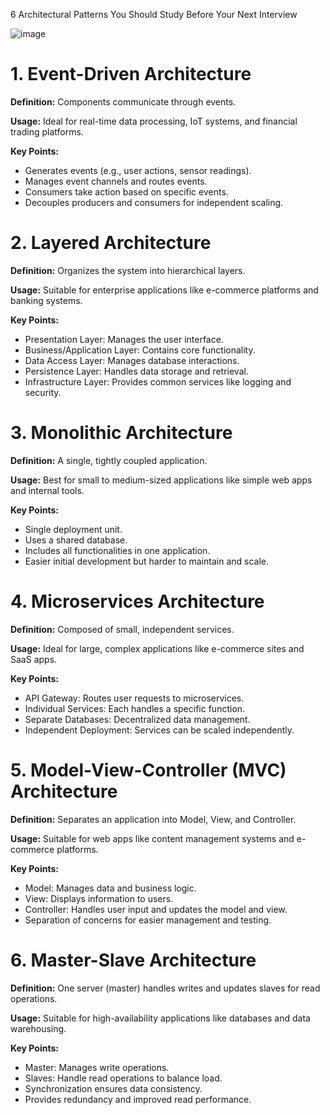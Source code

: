 6 Architectural Patterns You Should Study Before Your Next Interview

![image](https://github.com/user-attachments/assets/75d1f07d-6c69-40f3-9d93-765fffe1a756)


# 1. Event-Driven Architecture

**Definition:** Components communicate through events.

**Usage:** Ideal for real-time data processing, IoT systems, and financial trading platforms.

**Key Points:**
- Generates events (e.g., user actions, sensor readings).
- Manages event channels and routes events.
- Consumers take action based on specific events.
- Decouples producers and consumers for independent scaling.

# 2. Layered Architecture

**Definition:** Organizes the system into hierarchical layers.

**Usage:** Suitable for enterprise applications like e-commerce platforms and banking systems.

**Key Points:**
- Presentation Layer: Manages the user interface.
- Business/Application Layer: Contains core functionality.
- Data Access Layer: Manages database interactions.
- Persistence Layer: Handles data storage and retrieval.
- Infrastructure Layer: Provides common services like logging and security.

# 3. Monolithic Architecture

**Definition:** A single, tightly coupled application.

**Usage:** Best for small to medium-sized applications like simple web apps and internal tools.

**Key Points:**
- Single deployment unit.
- Uses a shared database.
- Includes all functionalities in one application.
- Easier initial development but harder to maintain and scale.

# 4. Microservices Architecture

**Definition:** Composed of small, independent services.

**Usage:** Ideal for large, complex applications like e-commerce sites and SaaS apps.

**Key Points:**
- API Gateway: Routes user requests to microservices.
- Individual Services: Each handles a specific function.
- Separate Databases: Decentralized data management.
- Independent Deployment: Services can be scaled independently.

# 5. Model-View-Controller (MVC) Architecture

**Definition:** Separates an application into Model, View, and Controller.

**Usage:** Suitable for web apps like content management systems and e-commerce platforms.

**Key Points:**
- Model: Manages data and business logic.
- View: Displays information to users.
- Controller: Handles user input and updates the model and view.
- Separation of concerns for easier management and testing.

# 6. Master-Slave Architecture

**Definition:** One server (master) handles writes and updates slaves for read operations.

**Usage:** Suitable for high-availability applications like databases and data warehousing.

**Key Points:**
- Master: Manages write operations.
- Slaves: Handle read operations to balance load.
- Synchronization ensures data consistency.
- Provides redundancy and improved read performance.
